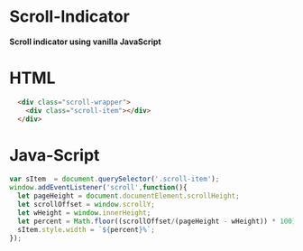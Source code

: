 # Scroll-Indicator
**Scroll indicator using vanilla JavaScript**


# HTML
``` HTML
  <div class="scroll-wrapper">
    <div class="scroll-item"></div>
  </div>
```



# Java-Script
```javascript
var sItem  = document.querySelector('.scroll-item');
window.addEventListener('scroll',function(){
  let pageHeight = document.documentElement.scrollHeight;
  let scrollOffset = window.scrollY;
  let wHeight = window.innerHeight;
  let percent = Math.floor((scrollOffset/(pageHeight - wHeight)) * 100);
  sItem.style.width = `${percent}%`;
});
```



